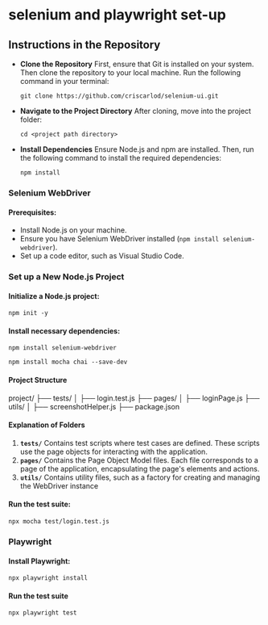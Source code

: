 # selenium and playwright set-up

## Instructions in the Repository

* **Clone the Repository**
  First, ensure that Git is installed on your system. Then clone the repository to your local machine.
  Run the following command in your terminal:

  `git clone https://github.com/criscarlod/selenium-ui.git`
* **Navigate to the Project Directory**
  After cloning, move into the project folder:

  `cd <project path directory>`
  </code></div></div></pre>
* **Install Dependencies**
  Ensure Node.js and npm are installed. Then, run the following command to install the required dependencies:

  `npm install`

### **Selenium WebDriver**

#### **Prerequisites:**

* Install Node.js on your machine.
* Ensure you have Selenium WebDriver installed (`npm install selenium-webdriver`).
* Set up a code editor, such as Visual Studio Code.

### Set up a New Node.js Project

#### Initialize a Node.js project:

`npm init -y`

#### Install necessary dependencies:

`npm install selenium-webdriver `

`npm install mocha chai --save-dev`

#### Project Structure

project/
├── tests/
│   ├── login.test.js
├── pages/
│   ├── loginPage.js
├── utils/
│   ├── screenshotHelper.js
├── package.json

#### Explanation of Folders

1. **`tests/`**
   Contains test scripts where test cases are defined. These scripts use the page objects for interacting with the application.
2. **`pages/`**
   Contains the Page Object Model files. Each file corresponds to a page of the application, encapsulating the page's elements and actions.
3. **`utils/`**
   Contains utility files, such as a factory for creating and managing the WebDriver instance

#### Run the test suite:

`npx mocha test/login.test.js`

### Playwright

#### Install Playwright:

`npx playwright install`

#### Run the test suite

`npx playwright test`
